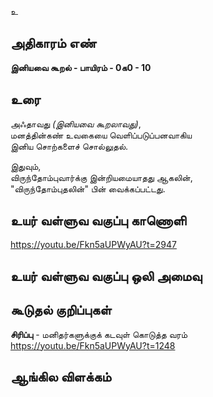 உ


## அதிகாரம் எண்

**இனியவை கூறல் - பாயிரம் - 0க0 - 10**

## உரை 

அஃதாவது _(இனியவை கூறலாவது)_,  
மனத்தின்கண் உவகையை வெளிப்படுப்பனவாகிய  
இனிய சொற்களைச் சொல்லுதல்.  

இதுவும்,  
விருந்தோம்புவார்க்கு இன்றியமையாதது ஆகலின்,  
"விருந்தோம்புதலின்" பின் வைக்கப்பட்டது. 

## உயர் வள்ளுவ வகுப்பு காணொளி

https://youtu.be/Fkn5aUPWyAU?t=2947

## உயர் வள்ளுவ வகுப்பு ஒலி அமைவு 


## கூடுதல் குறிப்புகள்

**சிரிப்பு** - மனிதர்களுக்குக் கடவுள் கொடுத்த வரம்  
https://youtu.be/Fkn5aUPWyAU?t=1248 

## ஆங்கில விளக்கம்
